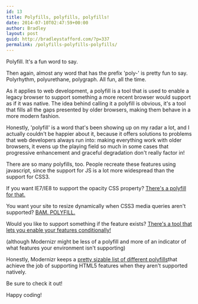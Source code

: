 ```yaml
---
id: 13
title: Polyfills, polyfills, polyfills!
date: 2014-07-10T02:47:59+00:00
author: Bradley
layout: post
guid: http://bradleystafford.com/?p=337
permalink: /polyfills-polyfills-polyfills/
---
```

Polyfill. It's a fun word to say.

Then again, almost any word that has the prefix 'poly-' is pretty fun to say. Polyrhythm, polyurethane, polygraph. All fun, all the time.

As it applies to web development, a polyfill is a tool that is used to enable a legacy browser to support something a more recent browser would support as if it was native. The idea behind calling it a polyfill is obvious, it's a tool that fills all the gaps presented by older browsers, making them behave in a more modern fashion.

<!--more-->

Honestly, 'polyfill' is a word that's been showing up on my radar a lot, and I actually couldn't be happier about it, because it offers solutions to problems that web developers always run into: making everything work with older browsers, it evens up the playing field so much in some cases that progressive enhancement and graceful degradation don't really factor in!

There are so many polyfills, too. People recreate these features using javascript, since the support for JS is a lot more widespread than the support for CSS3.

If you want IE7/IE8 to support the opacity CSS property?
[There's a polyfill for that.](https://github.com/bladeSk/internet-explorer-opacity-polyfill)

You want your site to resize dynamically when CSS3 media queries aren't supported?
[BAM. POLYFILL.](https://github.com/scottjehl/Respond)

Would you like to support something if the feature exists?
[There's a tool that lets you enable your features conditionally!](http://modernizr.com/)

(although Modernizr might be less of a polyfill and more of an indicator of what features your environment isn't supporting)

Honestly, Modernizr keeps a [pretty sizable list of different polyfills](https://github.com/Modernizr/Modernizr/wiki/HTML5-Cross-Browser-Polyfills)that achieve the job of supporting HTML5 features when they aren't supported natively.

Be sure to check it out!

Happy coding!
